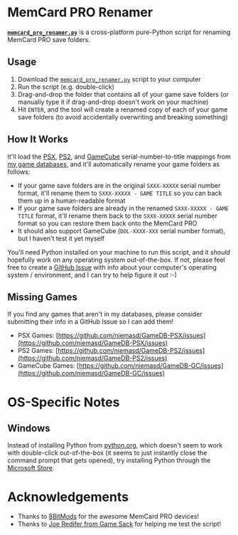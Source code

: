 # MemCard PRO Renamer

[**`memcard_pro_renamer.py`**](https://github.com/niemasd/MemCard-PRO-Renamer/releases/latest/download/memcard_pro_renamer.py) is a cross-platform pure-Python script for renaming MemCard PRO save folders.

## Usage
1. Download the [`memcard_pro_renamer.py`](https://github.com/niemasd/MemCard-PRO-Renamer/releases/latest/download/memcard_pro_renamer.py) script to your computer
2. Run the script (e.g. double-click)
3. Drag-and-drop the folder that contains all of your game save folders (or manually type it if drag-and-drop doesn't work on your machine)
4. Hit `ENTER`, and the tool will create a renamed copy of each of your game save folders (to avoid accidentally overwriting and breaking something)

## How It Works
It'll load the [PSX](https://github.com/niemasd/GameDB-PSX), [PS2](https://github.com/niemasd/GameDB-PS2), and [GameCube](https://github.com/niemasd/GameDB-GC) serial-number-to-title mappings from [my game databases](https://github.com/niemasd/GameDB), and it'll automatically rename your game folders as follows:

* If your game save folders are in the original `SXXX-XXXXX` serial number format, it'll rename them to `SXXX-XXXXX - GAME TITLE` so you can back them up in a human-readable format
* If your game save folders are already in the renamed `SXXX-XXXXX - GAME TITLE` format, it'll rename them back to the `SXXX-XXXXX` serial number format so you can restore them back onto the MemCard PRO
* It should also support GameCube (`DOL-XXXX-XXX` serial number format), but I haven't test it yet myself

You'll need Python installed on your machine to run this script, and it *should* hopefully work on any operating system out-of-the-box. If not, please feel free to create a [GitHub Issue](https://github.com/niemasd/MemCard-PRO-Renamer/issues) with info about your computer's operating system / environment, and I can try to help figure it out :-)

## Missing Games
If you find any games that aren't in my databases, please consider submitting their info in a GitHub Issue so I can add them!

* PSX Games: [https://github.com/niemasd/GameDB-PSX/issues](https://github.com/niemasd/GameDB-PSX/issues)
* PS2 Games: [https://github.com/niemasd/GameDB-PS2/issues](https://github.com/niemasd/GameDB-PS2/issues)
* GameCube Games: [https://github.com/niemasd/GameDB-GC/issues](https://github.com/niemasd/GameDB-GC/issues)

# OS-Specific Notes
## Windows
Instead of installing Python from [python.org](https://www.python.org), which doesn't seem to work with double-click out-of-the-box (it seems to just instantly close the command prompt that gets opened), try installing Python through the [Microsoft Store](https://apps.microsoft.com/detail/python-3-11/9NRWMJP3717K).

# Acknowledgements
* Thanks to [8BitMods](https://8bitmods.com/) for the awesome MemCard PRO devices!
* Thanks to [Joe Redifer from Game Sack](https://gamesack.net/) for helping me test the script!

